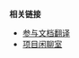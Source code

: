 **相关链接**

* [参与文档翻译](https://gitlocalize.com/users/i6du)
* [项目闲聊室](https://gitter.im/u6du/community)
